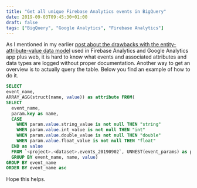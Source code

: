 ```yaml
---
title: "Get all unique Firebase Analytics events in BigQuery"
date: 2019-09-03T09:45:30+01:00
draft: false
tags: ["BigQuery", "Google Analytics", "Firebase Analytics"]
---
```


As I mentioned in my earlier [post about the drawbacks with the entity-attribute-value data model](https://robertsahlin.com/why-google-analytics-app---web-bigquery-export-rocks-and-sucks/) used in Firebase Analytics and Google Analytics app plus web, it is hard to know what events and associated attributes and data types are logged without proper documentation. Another way to get an overview is to actually query the table. Below you find an example of how to do it.

```SQL
SELECT 
event_name, 
ARRAY_AGG(struct(name, value)) as attribute FROM(
SELECT 
  event_name, 
  param.key as name, 
  CASE
    WHEN param.value.string_value is not null THEN "string"
    WHEN param.value.int_value is not null THEN "int"
    WHEN param.value.double_value is not null THEN "double"
    WHEN param.value.float_value is not null THEN "float"
  END as value
  FROM `<project>.<dataset>.events_20190902`, UNNEST(event_params) as param
  GROUP BY event_name, name, value)
GROUP BY event_name
ORDER BY event_name asc
```
Hope this helps.
